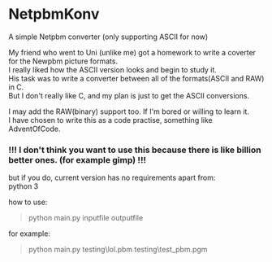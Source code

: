 # NetpbmKonv
A simple Netpbm converter (only supporting ASCII for now)

My friend who went to Uni (unlike me) got a homework to write a coverter for the Newpbm picture formats.<br>
I really liked how the ASCII version looks and begin to study it.<br>
His task was to write a converter between all of the formats(ASCII and RAW) in C.<br>
But I don't really like C, and my plan is just to get the ASCII conversions.<br>

I may add the RAW(binary) support too. If I'm bored or willing to learn it.<br>
I have chosen to write this as a code practise, something like AdventOfCode.<br>

### !!! I don't think you want to use this because there is like billion better ones. (for example gimp) !!!
but if you do, current version has no requirements apart from:<br>
python 3<br>

how to use:
> python main.py inputfile outputfile

for example:

> python main.py testing\lol.pbm testing\test_pbm.pgm
